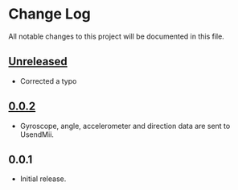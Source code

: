 # Change Log
All notable changes to this project will be documented in this file.

## [Unreleased]
* Corrected a typo

## [0.0.2]
* Gyroscope, angle, accelerometer and direction data are sent to UsendMii.

## 0.0.1
* Initial release.

[Unreleased]: https://github.com/Crayon2000/UsendMii-Client/compare/v0.0.2...HEAD
[0.0.2]: https://github.com/Crayon2000/UsendMii-Client/compare/v0.0.1...v0.0.2